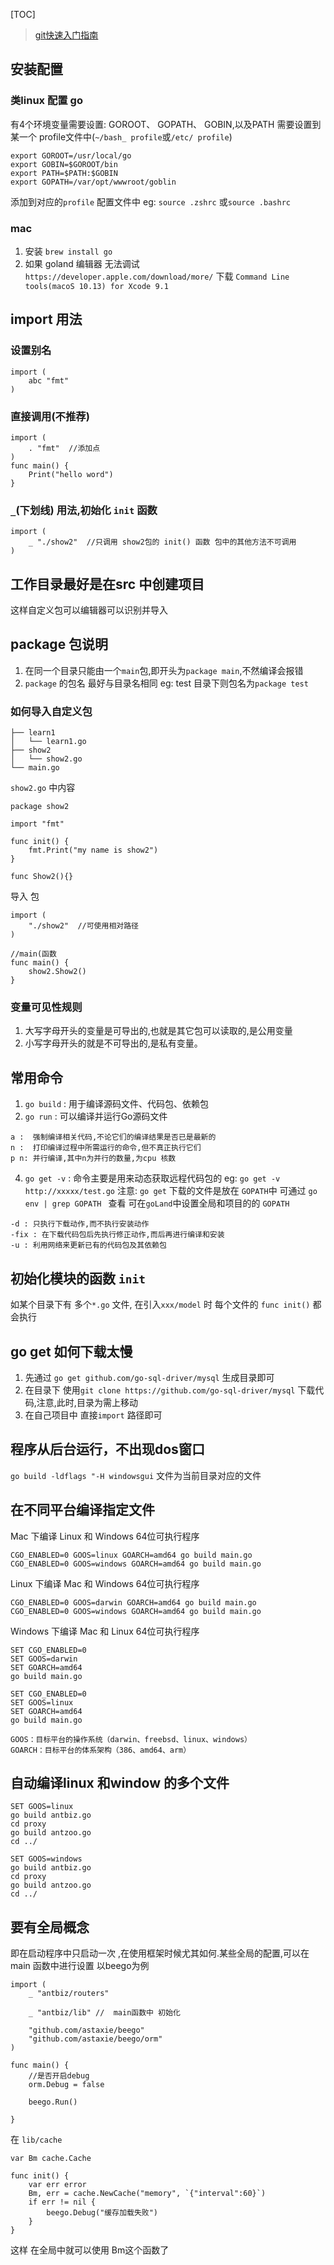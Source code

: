[TOC]

> [git快速入门指南](https://github.com/astaxie/build-web-application-with-golang/blob/master/zh/01.0.md)

##  安装配置
### 类linux 配置 go
有4个环境变量需要设置: GOROOT、 GOPATH、 GOBIN,以及PATH
需要设置到某一个 profile文件中(`~/bash_ profile`或`/etc/ profile`)
```
export GOROOT=/usr/local/go
export GOBIN=$GOROOT/bin
export PATH=$PATH:$GOBIN
export GOPATH=/var/opt/wwwroot/goblin
```
添加到对应的`profile` 配置文件中
eg:
`source .zshrc` 或`source .bashrc`
### mac
1. 安装
`brew install go`
2. 如果 goland 编辑器 无法调试
`https://developer.apple.com/download/more/` 
下载 `Command Line tools(macoS 10.13) for Xcode 9.1`

##  import 用法
### 设置别名
```
import (
	abc "fmt"
)
```
### 直接调用(不推荐)
```
import (
	. "fmt"  //添加点
)
func main() {
	Print("hello word")
}
```
###  `_`(下划线) 用法,初始化 `init` 函数
```
import (
	_ "./show2"  //只调用 show2包的 init() 函数 包中的其他方法不可调用
)
```
## 工作目录最好是在src 中创建项目
这样自定义包可以编辑器可以识别并导入

## package 包说明
1. 在同一个目录只能由一个` main `包,即开头为`package main`,不然编译会报错
2. `package` 的包名 最好与目录名相同 eg: test 目录下则包名为`package test`
### 如何导入自定义包
```
├── learn1
│   └── learn1.go
├── show2
│   └── show2.go
└── main.go
```
`show2.go` 中内容
```
package show2

import "fmt"

func init() {
	fmt.Print("my name is show2")
}

func Show2(){} 
```
导入 包
```
import (
	"./show2"  //可使用相对路径
)

//main(函数
func main() {
	show2.Show2()
}
```

### 变量可见性规则
1. 大写字母开头的变量是可导出的,也就是其它包可以读取的,是公用变量
2. 小写字母开头的就是不可导出的,是私有变量。


## 常用命令
1. `go build` : 用于编译源码文件、代码包、依赖包
2. `go run` : 可以编译并运行Go源码文件
```
a :  强制编译相关代码,不论它们的编译结果是否已是最新的
n :  打印编译过程中所需运行的命令,但不真正执行它们
p n: 并行编译,其中n为并行的数量,为cpu 核数
```
4. `go get -v` : 命令主要是用来动态获取远程代码包的
eg: `go get -v http://xxxxx/test.go`
注意: `go get` 下载的文件是放在 `GOPATH`中
可通过 `go env | grep GOPATH ` 查看
可在`goLand`中设置全局和项目的的 `GOPATH`
```
-d : 只执行下载动作,而不执行安装动作
-fix : 在下载代码包后先执行修正动作,而后再进行编译和安装
-u : 利用网络来更新已有的代码包及其依赖包
```
## 初始化模块的函数 `init`

如某个目录下有 多个`*.go` 文件,
在引入`xxx/model` 时
每个文件的 `func init()` 都会执行

## go get 如何下载太慢
1. 先通过 `go get github.com/go-sql-driver/mysql` 生成目录即可
2. 在目录下 使用`git clone https://github.com/go-sql-driver/mysql` 下载代码,注意,此时,目录为需上移动
3. 在自己项目中 直接`import` 路径即可

## 程序从后台运行，不出现dos窗口
`go build -ldflags "-H windowsgui`
文件为当前目录对应的文件

## 在不同平台编译指定文件
Mac 下编译 Linux 和 Windows 64位可执行程序
```
CGO_ENABLED=0 GOOS=linux GOARCH=amd64 go build main.go
CGO_ENABLED=0 GOOS=windows GOARCH=amd64 go build main.go
```
Linux 下编译 Mac 和 Windows 64位可执行程序
```
CGO_ENABLED=0 GOOS=darwin GOARCH=amd64 go build main.go
CGO_ENABLED=0 GOOS=windows GOARCH=amd64 go build main.go
```

Windows 下编译 Mac 和 Linux 64位可执行程序
```
SET CGO_ENABLED=0
SET GOOS=darwin
SET GOARCH=amd64
go build main.go

SET CGO_ENABLED=0
SET GOOS=linux
SET GOARCH=amd64
go build main.go
```

```
GOOS：目标平台的操作系统（darwin、freebsd、linux、windows） 
GOARCH：目标平台的体系架构（386、amd64、arm） 
```
## 自动编译linux 和window 的多个文件
```
SET GOOS=linux
go build antbiz.go
cd proxy
go build antzoo.go
cd ../

SET GOOS=windows
go build antbiz.go
cd proxy
go build antzoo.go
cd ../
```

## 要有全局概念
即在启动程序中只启动一次 ,在使用框架时候尤其如何.某些全局的配置,可以在main 函数中进行设置
以beego为例
```
import (
	_ "antbiz/routers"

	_ "antbiz/lib" //  main函数中 初始化

	"github.com/astaxie/beego"
	"github.com/astaxie/beego/orm"
)

func main() {
	//是否开启debug
	orm.Debug = false

	beego.Run()

}
```

在 `lib/cache`
```
var Bm cache.Cache

func init() {
	var err error
	Bm, err = cache.NewCache("memory", `{"interval":60}`)
	if err != nil {
		beego.Debug("缓存加载失败")
	}
}
```
这样 在全局中就可以使用 Bm这个函数了
